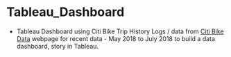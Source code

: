 # Tableau_Dashboard

* Tableau Dashboard using Citi Bike Trip History Logs / data from [Citi Bike Data](https://www.citibikenyc.com/system-data) webpage for recent data - May 2018 to July 2018 to build a data dashboard, story in Tableau.

